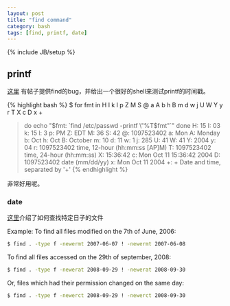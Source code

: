 ```yaml
---
layout: post
title: "find command"
category: bash
tags: [find, printf, date]
---
```

{% include JB/setup %}

## printf

[这里](http://cygwin.com/ml/cygwin/2005-01/msg00672.html) 有帖子提供find的bug，并给出一个很好的shell来测试printf的时间戳。

{% highlight bash %}
$ for fmt in H I k l p Z M S @ a A b h B m d w j U W Y y r T X c D x +
> do echo "$fmt: `find /etc/passwd -printf \"%T$fmt\"`"
> done
H: 15
I: 03
k: 15
l:  3
p: PM
Z: EDT
M: 36
S: 42
@: 1097523402
a: Mon
A: Monday
b: Oct
h: Oct
B: October
m: 10
d: 11
w: 1
j: 285
U: 41
W: 41
Y: 2004
y: 04
r: 1097523402            time, 12-hour (hh:mm:ss [AP]M)
T: 1097523402            time, 24-hour (hh:mm:ss)
X: 15:36:42
c: Mon Oct 11 15:36:42 2004
D: 1097523402            date (mm/dd/yy)
x: Mon Oct 11 2004
+: +                     Date and time, separated by '+'
{% endhighlight %}

非常好用呢。

### date

[这里](https://stackoverflow.com/questions/158044/how-to-use-find-to-search-for-files-created-on-a-specific-date/158235#158235)介绍了如何查找特定日子的文件

Example: To find all files modified on the 7th of June, 2006:

```bash
$ find . -type f -newermt 2007-06-07 ! -newermt 2007-06-08
```

To find all files accessed on the 29th of september, 2008:

```bash
$ find . -type f -newerat 2008-09-29 ! -newerat 2008-09-30
```

Or, files which had their permission changed on the same day:

```bash
$ find . -type f -newerct 2008-09-29 ! -newerct 2008-09-30
```
